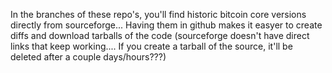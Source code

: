 In the branches of these repo's, you'll find historic bitcoin core versions directly from sourceforge... Having them in github makes it easyer to create diffs and download tarballs of the code (sourceforge doesn't have direct links that keep working.... If you create a tarball of the source, it'll be deleted after a couple days/hours???)
